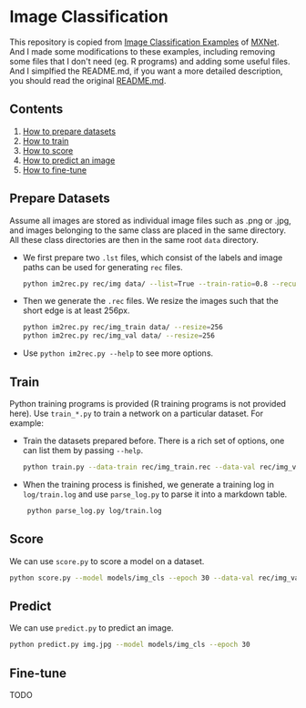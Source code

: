 # Image Classification

This repository is copied from [Image Classification Examples](https://github.com/apache/incubator-mxnet/tree/master/example/image-classification) of [MXNet](https://github.com/apache/incubator-mxnet). And I made some modifications to these examples, including removing some files that I don't need (eg. R programs) and adding some useful files. And I simplfied the README.md, if you want a more detailed description, you should read the original [README.md](https://github.com/apache/incubator-mxnet/blob/master/example/image-classification/README.md).

## Contents

1. [How to prepare datasets](#prepare-datasets)
2. [How to train](#train)
3. [How to score](#score)
4. [How to predict an image](#predict)
5. [How to fine-tune](#fine-tune)

## Prepare Datasets

Assume all images are stored as individual image files such as .png or .jpg, and images belonging to the same class are placed in the same directory. All these class directories are then in the same root `data` directory.
* We first prepare two `.lst` files, which consist of the labels and image paths can be used for generating `rec` files.
  ```bash
  python im2rec.py rec/img data/ --list=True --train-ratio=0.8 --recursive=True
  ```
* Then we generate the `.rec` files. We resize the images such that the short edge is at least 256px.
  ```bash
  python im2rec.py rec/img_train data/ --resize=256
  python im2rec.py rec/img_val data/ --resize=256
  ```
* Use `python im2rec.py --help` to see more options.

## Train

Python training programs is provided (R training programs is not provided here). Use `train_*.py` to train a network on a particular dataset. For example:

* Train the datasets prepared before. There is a rich set of options, one can list them by passing `--help`.
  ```bash
  python train.py --data-train rec/img_train.rec --data-val rec/img_val.rec
  ```

* When the training process is finished, we generate a training log in `log/train.log` and use `parse_log.py` to parse it into a markdown table.
  ```bash
   python parse_log.py log/train.log
  ```

## Score
We can use `score.py` to score a model on a dataset.
```bash
python score.py --model models/img_cls --epoch 30 --data-val rec/img_val.rec
```

## Predict
We can use `predict.py` to predict an image.
```bash
python predict.py img.jpg --model models/img_cls --epoch 30
```

## Fine-tune
TODO


